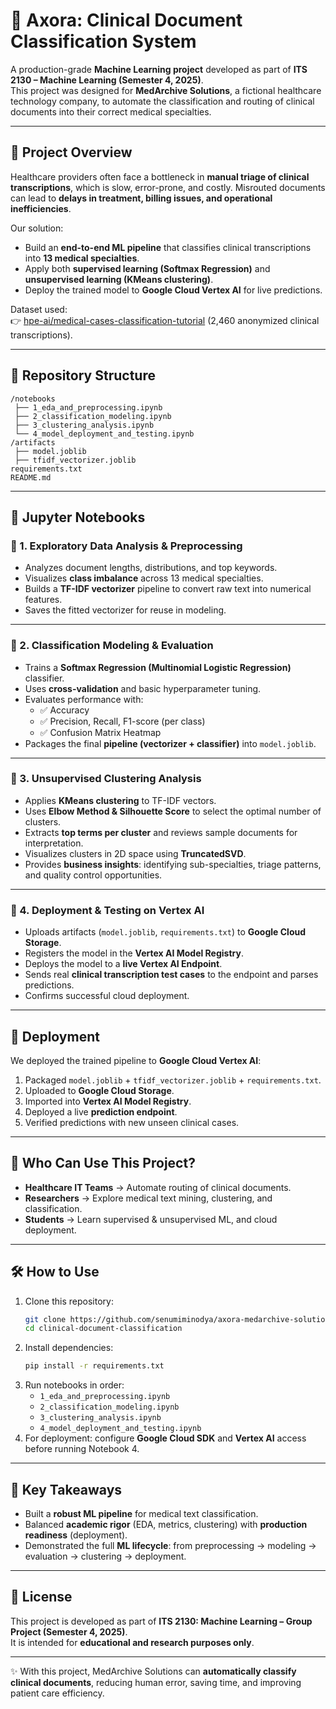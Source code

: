 # 🏥 Axora: Clinical Document Classification System  

A production-grade **Machine Learning project** developed as part of **ITS 2130 – Machine Learning (Semester 4, 2025)**.  
This project was designed for **MedArchive Solutions**, a fictional healthcare technology company, to automate the classification and routing of clinical documents into their correct medical specialties.  

---

## 📖 Project Overview  

Healthcare providers often face a bottleneck in **manual triage of clinical transcriptions**, which is slow, error-prone, and costly. Misrouted documents can lead to **delays in treatment, billing issues, and operational inefficiencies**.  

Our solution:  
- Build an **end-to-end ML pipeline** that classifies clinical transcriptions into **13 medical specialties**.  
- Apply both **supervised learning (Softmax Regression)** and **unsupervised learning (KMeans clustering)**.  
- Deploy the trained model to **Google Cloud Vertex AI** for live predictions.  

Dataset used:  
👉 [hpe-ai/medical-cases-classification-tutorial](https://huggingface.co/datasets/hpe-ai/medical-cases-classification-tutorial) (2,460 anonymized clinical transcriptions).  

---

## 📂 Repository Structure  

```
/notebooks
 ├── 1_eda_and_preprocessing.ipynb
 ├── 2_classification_modeling.ipynb
 ├── 3_clustering_analysis.ipynb
 └── 4_model_deployment_and_testing.ipynb
/artifacts
 ├── model.joblib
 ├── tfidf_vectorizer.joblib
requirements.txt
README.md
```

---

## 📓 Jupyter Notebooks  

### 🔹 1. Exploratory Data Analysis & Preprocessing  
- Analyzes document lengths, distributions, and top keywords.  
- Visualizes **class imbalance** across 13 medical specialties.  
- Builds a **TF-IDF vectorizer** pipeline to convert raw text into numerical features.  
- Saves the fitted vectorizer for reuse in modeling.  

---

### 🔹 2. Classification Modeling & Evaluation  
- Trains a **Softmax Regression (Multinomial Logistic Regression)** classifier.  
- Uses **cross-validation** and basic hyperparameter tuning.  
- Evaluates performance with:  
  - ✅ Accuracy  
  - ✅ Precision, Recall, F1-score (per class)  
  - ✅ Confusion Matrix Heatmap  
- Packages the final **pipeline (vectorizer + classifier)** into `model.joblib`.  

---

### 🔹 3. Unsupervised Clustering Analysis  
- Applies **KMeans clustering** to TF-IDF vectors.  
- Uses **Elbow Method & Silhouette Score** to select the optimal number of clusters.  
- Extracts **top terms per cluster** and reviews sample documents for interpretation.  
- Visualizes clusters in 2D space using **TruncatedSVD**.  
- Provides **business insights**: identifying sub-specialties, triage patterns, and quality control opportunities.  

---

### 🔹 4. Deployment & Testing on Vertex AI  
- Uploads artifacts (`model.joblib`, `requirements.txt`) to **Google Cloud Storage**.  
- Registers the model in the **Vertex AI Model Registry**.  
- Deploys the model to a **live Vertex AI Endpoint**.  
- Sends real **clinical transcription test cases** to the endpoint and parses predictions.  
- Confirms successful cloud deployment.  

---

## 🚀 Deployment  

We deployed the trained pipeline to **Google Cloud Vertex AI**:  
1. Packaged `model.joblib` + `tfidf_vectorizer.joblib` + `requirements.txt`.  
2. Uploaded to **Google Cloud Storage**.  
3. Imported into **Vertex AI Model Registry**.  
4. Deployed a live **prediction endpoint**.  
5. Verified predictions with new unseen clinical cases.  

---

## 👥 Who Can Use This Project?  

- **Healthcare IT Teams** → Automate routing of clinical documents.  
- **Researchers** → Explore medical text mining, clustering, and classification.  
- **Students** → Learn supervised & unsupervised ML, and cloud deployment.  

---

## 🛠 How to Use  

1. Clone this repository:  
   ```bash
   git clone https://github.com/senumiminodya/axora-medarchive-solution.git
   cd clinical-document-classification
   ```
2. Install dependencies:  
   ```bash
   pip install -r requirements.txt
   ```
3. Run notebooks in order:  
   - `1_eda_and_preprocessing.ipynb`  
   - `2_classification_modeling.ipynb`  
   - `3_clustering_analysis.ipynb`  
   - `4_model_deployment_and_testing.ipynb`  
4. For deployment: configure **Google Cloud SDK** and **Vertex AI** access before running Notebook 4.  

---

## 📌 Key Takeaways  

- Built a **robust ML pipeline** for medical text classification.  
- Balanced **academic rigor** (EDA, metrics, clustering) with **production readiness** (deployment).  
- Demonstrated the full **ML lifecycle**: from preprocessing → modeling → evaluation → clustering → deployment.  

---

## 📜 License  

This project is developed as part of **ITS 2130: Machine Learning – Group Project (Semester 4, 2025)**.  
It is intended for **educational and research purposes only**.  

---

✨ With this project, MedArchive Solutions can **automatically classify clinical documents**, reducing human error, saving time, and improving patient care efficiency.  
